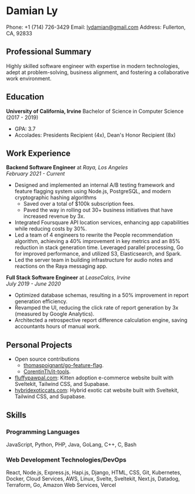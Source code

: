 # Damian Ly
Phone: +1 (714) 726-3429
Email: lydamian@gmail.com
Address: Fullerton, CA, 92833

## Professional Summary
Highly skilled software engineer with expertise in modern technologies, adept at problem-solving, business alignment, and fostering a collaborative work environment.

## Education
**University of California, Irvine** Bachelor of Science in Computer Science (2017 - 2019)
* GPA: 3.7
* Accolades: Presidents Recipient (4x), Dean's Honor Recipient (8x)

## Work Experience
**Backend Software Engineer** at *Raya, Los Angeles*  
*February 2021 - Current*
- Designed and implemented an internal A/B testing framework and feature flagging system using Node.js, PostgreSQL, and modern cryptographic hashing algorithms
  - Saved over a total of $100k subscription fees.
  - Paved the way in rolling out 30+ business initiatives that have increased revenue by 3x.
- Integrated Foursquare API location services, enhancing app capabilities while reducing costs by 30%.
- Led a team of 4 engineers to rewrite the People recommendation algorithm, achieving a 40% improvement in key metrics and an 85% reduction in stack generation time. Leveraged parallel processing, Go for improved performance, and utilized S3, Elasticsearch, and Spark.
- Led the server team in building infrastructure for audio notes and reactions on the Raya messaging app.

**Full Stack Software Engineer** at *LeaseCalcs, Irvine*  
*July 2019 - June 2020*
- Optimized database schemas, resulting in a 50% improvement in report generation efficiency.
- Revamped the UI, reducing the click rate of report generation by 3x (measured by Google Analytics).
- Architected a retrospective report difference calculation engine, saving accountants hours of manual work.

## Personal Projects
- Open source contributions
  - [thomaspoignant/go-feature-flag](https://github.com/thomaspoignant/go-feature-flag).
  - [CorentinTh/it-tools](https://github.com/CorentinTh/it-toolsgo-feature-flag).
- [fluffypawpal.com](https://fluffypawpal.com): Kitten adoption e-commerce website built with Sveltekit, Tailwind CSS, and Supabase.
- [hybridexoticcats.com](https://hybridexoticcats.com): Hybrid exotic cat website built with Sveltekit, Tailwind CSS, and Supabase.

## Skills
### Programming Languages
JavaScript, Python, PHP, Java, GoLang, C++, C, Bash

### Web Development Technologies/DevOps
React, Node.js, Express.js, Hapi.js, Django, HTML, CSS, Git, Kubernetes, Docker, Cloud Services, AWS, Linux, Svelte, Sveltekit, Next.js, Datadog, Terraform, Go, Amazon Web Services, Vercel
